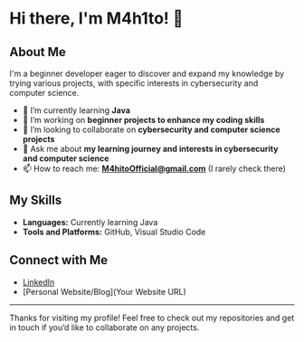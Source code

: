 # Hi there, I'm M4h1to! 👋

## About Me

I'm a beginner developer eager to discover and expand my knowledge by trying various projects, with specific interests in cybersecurity and computer science.

- 🌱 I’m currently learning **Java**
- 🔭 I’m working on **beginner projects to enhance my coding skills**
- 👯 I’m looking to collaborate on **cybersecurity and computer science projects**
- 💬 Ask me about **my learning journey and interests in cybersecurity and computer science**
- 📫 How to reach me: **M4hitoOfficial@gmail.com** (I rarely check there)

## My Skills

- **Languages:** Currently learning Java
- **Tools and Platforms:** GitHub, Visual Studio Code

## Connect with Me

- [LinkedIn](www.linkedin.com/in/m4h1to)
- [Personal Website/Blog](Your Website URL)

---

Thanks for visiting my profile! Feel free to check out my repositories and get in touch if you’d like to collaborate on any projects.
